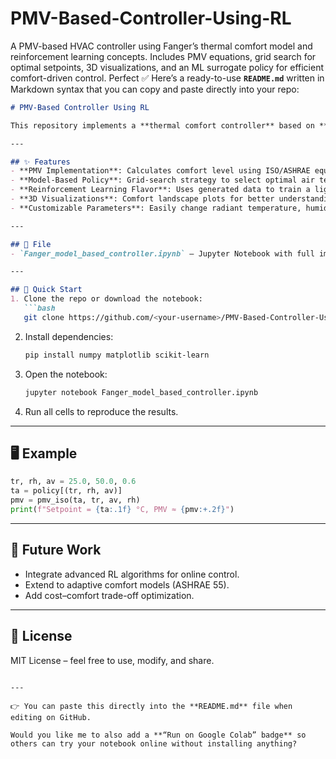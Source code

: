 # PMV-Based-Controller-Using-RL
A PMV-based HVAC controller using Fanger’s thermal comfort model and reinforcement learning concepts. Includes PMV equations, grid search for optimal setpoints, 3D visualizations, and an ML surrogate policy for efficient comfort-driven control.
Perfect ✅ Here’s a ready-to-use **`README.md`** written in Markdown syntax that you can copy and paste directly into your repo:

````markdown
# PMV-Based Controller Using RL

This repository implements a **thermal comfort controller** based on **Fanger’s PMV index** and explores **reinforcement learning (RL)** concepts for HVAC optimization. The controller adjusts air temperature setpoints to maintain comfort while providing opportunities for energy-efficient operation.

---

## ✨ Features
- **PMV Implementation**: Calculates comfort level using ISO/ASHRAE equations.  
- **Model-Based Policy**: Grid-search strategy to select optimal air temperature setpoints.  
- **Reinforcement Learning Flavor**: Uses generated data to train a lightweight ML policy (behavioral cloning).  
- **3D Visualizations**: Comfort landscape plots for better understanding of system behavior.  
- **Customizable Parameters**: Easily change radiant temperature, humidity, and air velocity ranges.  

---

## 📂 File
- `Fanger_model_based_controller.ipynb` – Jupyter Notebook with full implementation, training, and plots.

---

## 🚀 Quick Start
1. Clone the repo or download the notebook:
   ```bash
   git clone https://github.com/<your-username>/PMV-Based-Controller-Using-RL.git
````

2. Install dependencies:

   ```bash
   pip install numpy matplotlib scikit-learn
   ```
3. Open the notebook:

   ```bash
   jupyter notebook Fanger_model_based_controller.ipynb
   ```
4. Run all cells to reproduce the results.

---

## 🖥 Example

```python
tr, rh, av = 25.0, 50.0, 0.6
ta = policy[(tr, rh, av)]
pmv = pmv_iso(ta, tr, av, rh)
print(f"Setpoint = {ta:.1f} °C, PMV ≈ {pmv:+.2f}")
```

---

## 🔮 Future Work

* Integrate advanced RL algorithms for online control.
* Extend to adaptive comfort models (ASHRAE 55).
* Add cost–comfort trade-off optimization.

---

## 📜 License

MIT License – feel free to use, modify, and share.

```

---

👉 You can paste this directly into the **README.md** file when editing on GitHub.  

Would you like me to also add a **“Run on Google Colab” badge** so others can try your notebook online without installing anything?
```

